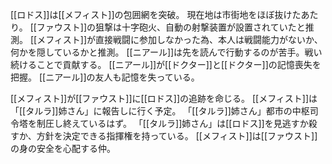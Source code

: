 [[ロドス]]は[[メフィスト]]の包囲網を突破。
現在地は市街地をほぼ抜けたあたり。
[[ファウスト]]の狙撃は十字砲火、自動の射撃装置が設置されていたと推測。
[[メフィスト]]が直接戦闘に参加しなかった為、本人は戦闘能力がないか、何かを隠しているかと推測。
[[ニアール]]は先を読んで行動するのが苦手。戦い続けることで貢献する。
[[ニアール]]が[[ドクター]]と[[ドクター]]の記憶喪失を把握。
[[ニアール]]の友人も記憶を失っている。

[[メフィスト]]が[[ファウスト]]に[[ロドス]]の追跡を命じる。
[[メフィスト]]は「[[タルラ]]姉さん」に報告しに行く予定。
「[[タルラ]]姉さん」都市の中枢司令塔を制圧し終えているはず。
「[[タルラ]]姉さん」は[[ロドス]]を見逃すか殺すか、方針を決定できる指揮権を持っている。
[[メフィスト]]は[[ファウスト]]の身の安全を心配する仲。